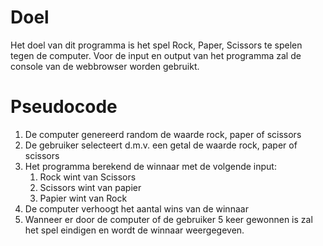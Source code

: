 # Doel
Het doel van dit programma is het spel Rock, Paper, Scissors te spelen tegen de computer. Voor de input en output van het programma zal de console van de webbrowser worden gebruikt.

# Pseudocode
1. De computer genereerd random de waarde rock, paper of scissors
2. De gebruiker selecteert d.m.v. een getal de waarde rock, paper of scissors
3. Het programma berekend de winnaar met de volgende input:
    1. Rock wint van Scissors
    2. Scissors wint van papier
    3. Papier wint van Rock
4. De computer verhoogt het aantal wins van de winnaar
5. Wanneer er door de computer of de gebruiker 5 keer gewonnen is zal het spel eindigen en wordt de winnaar weergegeven.
